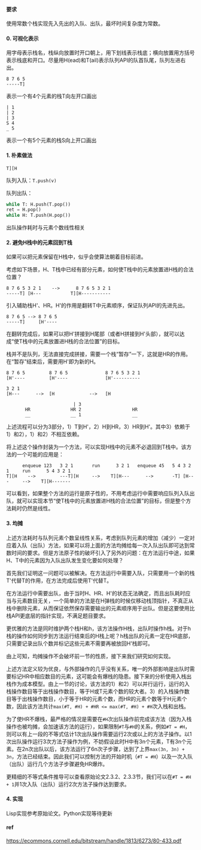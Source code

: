 #### 要求

使用常数个栈实现先入先出的入队、出队，最坏时间复杂度为常数。

#### 0. 可视化表示

用字母表示栈名，栈纵向放置时开口朝上，用下划线表示栈底；横向放置用方括号表示栈底和开口。尽量用H(ead)和T(ail)表示队列API的队首队尾，队列左进右出。

```
8 7 6 5
-----T]
```

表示一个有4个元素的栈T向左开口画出

```
| 1
| 2
| 3
S 4
_ 5

```

表示一个有5个元素的栈S向上开口画出

#### 1. 朴素做法

```
T][H
```

队列入队：`T.push(v)`

队列出队：
```python
while T: H.push(T.pop())
ret = H.pop()
while H: T.push(H.pop())
```

出队操作耗时与元素个数线性相关

#### 2. 避免H栈中的元素回到T栈

如果可以把元素保留在H栈中，似乎会使算法朝着目标前进。

考虑如下场景，H、T栈中已经有部分元素，如何使T栈中的元素放置进H栈的合法位置？

```
8 7 6 5 3 2 1    -->      8 7 6 5 3 2 1
-----T] [H---           T][H-----------
```

引入辅助栈H'、HR。H'的作用是翻转T中元素顺序，保证队列API的先进先出。

```
8 7 6 5 --> 8 7 6 5
-----T]     [H'----
```

在翻转完成后，如果可以把H'拼接到H尾部（或者H拼接到H'头部），就可以达成“使T栈中的元素放置进H栈的合法位置”的目标。

栈并不是队列，无法直接完成拼接，需要一个栈“暂存”一下，这就是HR的作用。在“暂存”结束后，需要用H'即为新的H。

```
8 7 6 5         8 7 6 5              8 7 6 5 3 2 1
[H'----         [H'----              [H'----------

3 2 1             
[H---      -->  [H             -->   [H
                               
                         | 3     
       HR               HR 2                   HR
       __               __ 1                   __
```

上述流程可以分为3部分，1）T到H'，2）H到HR，3）HR到H'。其中3）依赖于1）和2），1）和2）不相互依赖。

将上述这个操作封装为一个方法，可以实现H栈中的元素不必退回到T栈中。该方法的一个可能的应用是：

```
      enqueue 123   3 2 1       run      3 2 1   enqueue 45   5 4 3 2 1     run      5 4 3 2 1
T][H    -->         ---T][H     -->    T][H---      -->       -T] [H---     -->    T][H------- 
```

可以看到，如果整个方法的运行是原子性的，不用考虑运行中需要响应队列入队出队，就可以实现本节“使T栈中的元素放置进H栈的合法位置”的目标，但是整个方法耗时仍然是线性。

#### 3. 均摊

上述方法耗时与队列元素个数呈线性关系，考虑到队列元素的增加（减少）一定对应着入队（出队）方法，如果可以将上面的方法均摊给每一次入队出队即可达到常数时间的要求。但是方法原子性的破坏引入了另外的问题：在方法运行中途，如果H、T中的元素因为入队出队发生变化要如何处理？

首先我们证明这一问题可以被解决。在方法运行中需要入队，只需要用一个新的栈T'代替T的作用，在方法完成后使用T'代替T。

在方法运行中需要出队，由于当时H、HR、H'的状态无法确定，而且出队耗时应当与元素数目无关，一个简单的方法是在H弹栈的时候仅移动栈顶指针，不真正从栈中删除元素，从而保证依然保存需要输出的元素顺序用于出队。但是这要使用比栈API更底层的指针实现，不满足题目要求。

更优雅的方法是同时维护两个栈H和h，该方法操作H栈，出队时操作h栈。对于h栈的操作如何同步到方法运行结束后的H栈上呢？h栈出队的元素一定在HR底部，只需要记录出队个数并标记这些元素不需要再被放回H'栈即可。

由上可知，均摊操作不会破坏前一节的性质，接下来我们研究如何实现。

上述方法定义较为优良，与外部操作的几乎没有关系，唯一的外部影响是出队时需要标记HR中相应数目的元素，这可能会有爆栈的隐患。接下来的分析使用入栈出栈作为成本模型。由上一节的讨论，该方法的1）和2）可以并行运行，运行的入栈操作数目等于出栈操作数目，等于H或T元素个数的较大者。3）的入栈操作数目等于出栈操作数目，小于等于HR的元素个数，而HR的元素个数等于H元素个数，因此该方法共计`max(#T, #H) + #HR <= max(#T, #H) + #H`次入栈和出栈。

为了使HR不爆栈，最严格的情况是需要在`#H`次出队操作前完成该方法（因为入栈操作也被均摊，会加速该方法的运行），如果限制`#T`与`#H`的关系，例如`#T = #H`，则可以有上一段的不等式估计1次出队操作需要运行2次或以上的方法子操作。以1次出队操作运行3次方法子操作为例，不妨假设此时H中有3n个元素，T有3n个元素。在2n次出队以后，该方法运行了6n次子步骤，达到了上界`max(3n, 3n) + 3n`，方法已经结束。因此我们可以控制方法的开始时机（`#T = #H`）以及一次入队（出队）运行几个方法子步骤避免HR爆炸。

更精细的不等式条件推导可以查看原始论文2.3.2、2.3.3节，我们可以在`#T = #H + 1`并1次入队（出队）运行2次方法子操作达到要求。

#### 4. 实现

Lisp实现参考原始论文。Python实现等待更新

#### ref

https://ecommons.cornell.edu/bitstream/handle/1813/6273/80-433.pdf

